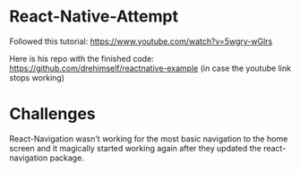 # React-Native-Attempt

Followed this tutorial: https://www.youtube.com/watch?v=5wgry-wGlrs 

Here is his repo with the finished code: https://github.com/drehimself/reactnative-example
(in case the youtube link stops working)

# Challenges

React-Navigation wasn't working for the most basic navigation to the home screen and it magically started working again after they updated the react-navigation package.

